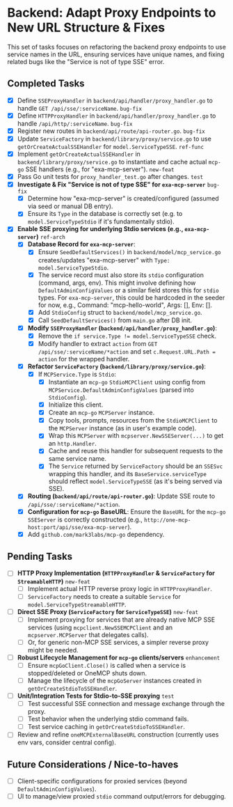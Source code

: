 # Backend: Adapt Proxy Endpoints to New URL Structure & Fixes

This set of tasks focuses on refactoring the backend proxy endpoints to use service names in the URL, ensuring services have unique names, and fixing related bugs like the "Service is not of type SSE" error.

## Completed Tasks

- [x] Define `SSEProxyHandler` in `backend/api/handler/proxy_handler.go` to handle `GET /api/sse/:serviceName`. `bug-fix`
- [x] Define `HTTPProxyHandler` in `backend/api/handler/proxy_handler.go` to handle `/api/http/:serviceName`. `bug-fix`
- [x] Register new routes in `backend/api/route/api-router.go`. `bug-fix`
- [x] Update `ServiceFactory` in `backend/library/proxy/service.go` to use `getOrCreateActualSSEHandler` for `model.ServiceTypeSSE`. `ref-func`
- [x] Implement `getOrCreateActualSSEHandler` in `backend/library/proxy/service.go` to instantiate and cache actual `mcp-go` SSE handlers (e.g., for "exa-mcp-server"). `new-feat`
- [x] Pass Go unit tests for `proxy_handler_test.go` after changes. `test`
- [x] **Investigate & Fix "Service is not of type SSE" for `exa-mcp-server`** `bug-fix`
    - [x] Determine how "exa-mcp-server" is created/configured (assumed via seed or manual DB entry).
    - [x] Ensure its `Type` in the database is correctly set (e.g. to `model.ServiceTypeStdio` if it's fundamentally stdio).
- [x] **Enable SSE proxying for underlying Stdio services (e.g., `exa-mcp-server`)** `ref-arch`
    - [x] **Database Record for `exa-mcp-server`**:
        - [x] Ensure `SeedDefaultServices()` in `backend/model/mcp_service.go` creates/updates "exa-mcp-server" with `Type: model.ServiceTypeStdio`.
        - [x] The service record must also store its `stdio` configuration (command, args, env). This might involve defining how `DefaultAdminConfigValues` or a similar field stores this for `stdio` types. For `exa-mcp-server`, this could be hardcoded in the seeder for now, e.g., Command: "mcp-hello-world", Args: [], Env: [].
        - [x] Add `StdioConfig` struct to `backend/model/mcp_service.go`.
        - [x] Call `SeedDefaultServices()` from `main.go` after DB init.
    - [x] **Modify `SSEProxyHandler` (`backend/api/handler/proxy_handler.go`)**:
        - [x] Remove the `if service.Type != model.ServiceTypeSSE` check.
        - [x] Modify handler to extract `action` from `GET /api/sse/:serviceName/*action` and set `c.Request.URL.Path = action` for the wrapped handler.
    - [x] **Refactor `ServiceFactory` (`backend/library/proxy/service.go`)**:
        - [x] If `MCPService.Type` is `Stdio`:
            - [x] Instantiate an `mcp-go` `StdioMCPClient` using config from `MCPService.DefaultAdminConfigValues` (parsed into `StdioConfig`).
            - [x] Initialize this client.
            - [x] Create an `mcp-go` `MCPServer` instance.
            - [x] Copy tools, prompts, resources from the `StdioMCPClient` to the `MCPServer` instance (as in user's example code).
            - [x] Wrap this `MCPServer` with `mcpserver.NewSSEServer(...)` to get an `http.Handler`.
            - [x] Cache and reuse this handler for subsequent requests to the same service name.
            - [x] The `Service` returned by `ServiceFactory` should be an `SSESvc` wrapping this handler, and its `BaseService.serviceType` should reflect `model.ServiceTypeSSE` (as it's being served via SSE).
    - [x] **Routing (`backend/api/route/api-router.go`)**: Update SSE route to `/api/sse/:serviceName/*action`.
    - [x] **Configuration for `mcp-go` BaseURL**: Ensure the `BaseURL` for the `mcp-go SSEServer` is correctly constructed (e.g., `http://one-mcp-host:port/api/sse/exa-mcp-server`).
    - [x] Add `github.com/mark3labs/mcp-go` dependency.

## Pending Tasks

- [ ] **HTTP Proxy Implementation (`HTTPProxyHandler` & `ServiceFactory` for `StreamableHTTP`)** `new-feat`
    - [ ] Implement actual HTTP reverse proxy logic in `HTTPProxyHandler`.
    - [ ] `ServiceFactory` needs to create a suitable `Service` for `model.ServiceTypeStreamableHTTP`.
- [ ] **Direct SSE Proxy (`ServiceFactory` for `ServiceTypeSSE`)** `new-feat`
    - [ ] Implement proxying for services that are already native MCP SSE services (using `mcpclient.NewSSEMCPClient` and an `mcpserver.MCPServer` that delegates calls).
    - [ ] Or, for generic non-MCP SSE services, a simpler reverse proxy might be needed.
- [ ] **Robust Lifecycle Management for `mcp-go` clients/servers** `enhancement`
    - [ ] Ensure `mcpGoClient.Close()` is called when a service is stopped/deleted or OneMCP shuts down.
    - [ ] Manage the lifecycle of the `mcpGoServer` instances created in `getOrCreateStdioToSSEHandler`.
- [ ] **Unit/Integration Tests for Stdio-to-SSE proxying** `test`
    - [ ] Test successful SSE connection and message exchange through the proxy.
    - [ ] Test behavior when the underlying stdio command fails.
    - [ ] Test service caching in `getOrCreateStdioToSSEHandler`.
- [ ] Review and refine `oneMCPExternalBaseURL` construction (currently uses env vars, consider central config).

## Future Considerations / Nice-to-haves

- [ ] Client-specific configurations for proxied services (beyond `DefaultAdminConfigValues`).
- [ ] UI to manage/view proxied `stdio` command output/errors for debugging.